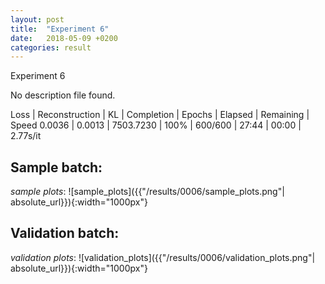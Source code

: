 ```yaml
---
layout: post
title:  "Experiment 6"
date:   2018-05-09 +0200
categories: result
---
```

Experiment 6

No description file found.

Loss | Reconstruction | KL | Completion | Epochs | Elapsed | Remaining | Speed
0.0036 | 0.0013 | 7503.7230 | 100% | 600/600 | 27:44 | 00:00 | 2.77s/it



## **Sample batch**:
_sample plots_:
![sample_plots]({{"/results/0006/sample_plots.png"| absolute_url}}){:width="1000px"}


## **Validation batch**:
_validation plots_:
![validation_plots]({{"/results/0006/validation_plots.png"| absolute_url}}){:width="1000px"}

